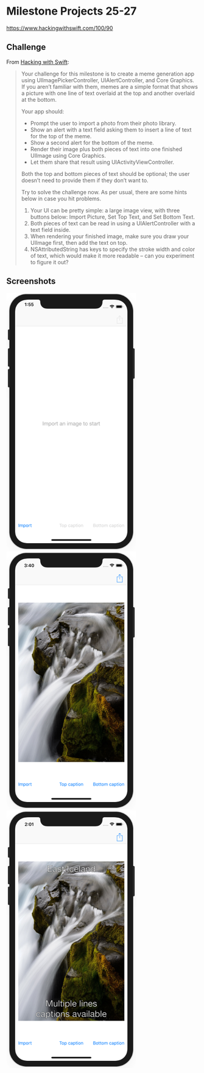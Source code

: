 # Milestone Projects 25-27

https://www.hackingwithswift.com/100/90

## Challenge

From [Hacking with Swift](https://www.hackingwithswift.com/guide/10/3/challenge):
>Your challenge for this milestone is to create a meme generation app using UIImagePickerController, UIAlertController, and Core Graphics. If you aren’t familiar with them, memes are a simple format that shows a picture with one line of text overlaid at the top and another overlaid at the bottom.
>
>Your app should:
>
>- Prompt the user to import a photo from their photo library.
>- Show an alert with a text field asking them to insert a line of text for the top of the meme.
>- Show a second alert for the bottom of the meme.
>- Render their image plus both pieces of text into one finished UIImage using Core Graphics.
>- Let them share that result using UIActivityViewController.
>
>Both the top and bottom pieces of text should be optional; the user doesn’t need to provide them if they don’t want to.
>
>Try to solve the challenge now. As per usual, there are some hints below in case you hit problems.
>
>1. Your UI can be pretty simple: a large image view, with three buttons below: Import Picture, Set Top Text, and Set Bottom Text.
>2. Both pieces of text can be read in using a UIAlertController with a text field inside.
>3. When rendering your finished image, make sure you draw your UIImage first, then add the text on top.
>4. NSAttributedString has keys to specify the stroke width and color of text, which would make it more readable – can you experiment to figure it out?

## Screenshots

![screenshot1](screenshots/screen01.png)
![screenshot2](screenshots/screen02.png)
![screenshot3](screenshots/screen03.png)
